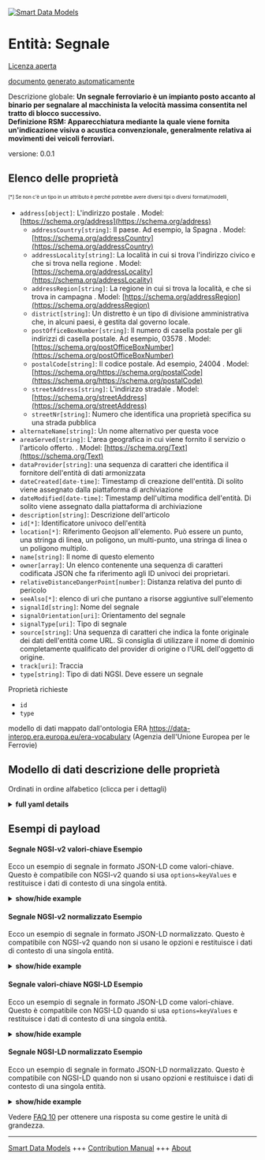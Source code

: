 <!-- 10-Header -->    
[![Smart Data Models](https://smartdatamodels.org/wp-content/uploads/2022/01/SmartDataModels_logo.png "Logo")](https://smartdatamodels.org)    
Entità: Segnale    
===============<!-- /10-Header -->    
<!-- 15-License -->    
[Licenza aperta](https://github.com/smart-data-models//dataModel.ERA/blob/master/Signal/LICENSE.md)    
[documento generato automaticamente](https://docs.google.com/presentation/d/e/2PACX-1vTs-Ng5dIAwkg91oTTUdt8ua7woBXhPnwavZ0FxgR8BsAI_Ek3C5q97Nd94HS8KhP-r_quD4H0fgyt3/pub?start=false&loop=false&delayms=3000#slide=id.gb715ace035_0_60)    
<!-- /15-License -->    
<!-- 20-Description -->    
Descrizione globale: **Un segnale ferroviario è un impianto posto accanto al binario per segnalare al macchinista la velocità massima consentita nel tratto di blocco successivo.    
Definizione RSM: Apparecchiatura mediante la quale viene fornita un'indicazione visiva o acustica convenzionale, generalmente relativa ai movimenti dei veicoli ferroviari.**    
versione: 0.0.1    
<!-- /20-Description -->    
<!-- 30-PropertiesList -->    
## Elenco delle proprietà    
<sup><sub>[*] Se non c'è un tipo in un attributo è perché potrebbe avere diversi tipi o diversi formati/modelli</sub></sup>.    
- `address[object]`: L'indirizzo postale  . Model: [https://schema.org/address](https://schema.org/address)	- `addressCountry[string]`: Il paese. Ad esempio, la Spagna  . Model: [https://schema.org/addressCountry](https://schema.org/addressCountry)    
	- `addressLocality[string]`: La località in cui si trova l'indirizzo civico e che si trova nella regione  . Model: [https://schema.org/addressLocality](https://schema.org/addressLocality)    
	- `addressRegion[string]`: La regione in cui si trova la località, e che si trova in campagna  . Model: [https://schema.org/addressRegion](https://schema.org/addressRegion)    
	- `district[string]`: Un distretto è un tipo di divisione amministrativa che, in alcuni paesi, è gestita dal governo locale.      
	- `postOfficeBoxNumber[string]`: Il numero di casella postale per gli indirizzi di casella postale. Ad esempio, 03578  . Model: [https://schema.org/postOfficeBoxNumber](https://schema.org/postOfficeBoxNumber)    
	- `postalCode[string]`: Il codice postale. Ad esempio, 24004  . Model: [https://schema.org/https://schema.org/postalCode](https://schema.org/https://schema.org/postalCode)    
	- `streetAddress[string]`: L'indirizzo stradale  . Model: [https://schema.org/streetAddress](https://schema.org/streetAddress)    
	- `streetNr[string]`: Numero che identifica una proprietà specifica su una strada pubblica      
- `alternateName[string]`: Un nome alternativo per questa voce  - `areaServed[string]`: L'area geografica in cui viene fornito il servizio o l'articolo offerto.  . Model: [https://schema.org/Text](https://schema.org/Text)- `dataProvider[string]`: una sequenza di caratteri che identifica il fornitore dell'entità di dati armonizzata  - `dateCreated[date-time]`: Timestamp di creazione dell'entità. Di solito viene assegnato dalla piattaforma di archiviazione  - `dateModified[date-time]`: Timestamp dell'ultima modifica dell'entità. Di solito viene assegnato dalla piattaforma di archiviazione  - `description[string]`: Descrizione dell'articolo  - `id[*]`: Identificatore univoco dell'entità  - `location[*]`: Riferimento Geojson all'elemento. Può essere un punto, una stringa di linea, un poligono, un multi-punto, una stringa di linea o un poligono multiplo.  - `name[string]`: Il nome di questo elemento  - `owner[array]`: Un elenco contenente una sequenza di caratteri codificata JSON che fa riferimento agli ID univoci dei proprietari.  - `relativeDistanceDangerPoint[number]`: Distanza relativa del punto di pericolo  - `seeAlso[*]`: elenco di uri che puntano a risorse aggiuntive sull'elemento  - `signalId[string]`: Nome del segnale  - `signalOrientation[uri]`: Orientamento del segnale  - `signalType[uri]`: Tipo di segnale  - `source[string]`: Una sequenza di caratteri che indica la fonte originale dei dati dell'entità come URL. Si consiglia di utilizzare il nome di dominio completamente qualificato del provider di origine o l'URL dell'oggetto di origine.  - `track[uri]`: Traccia  - `type[string]`: Tipo di dati NGSI. Deve essere un segnale  <!-- /30-PropertiesList -->    
<!-- 35-RequiredProperties -->    
Proprietà richieste    
- `id`  - `type`  <!-- /35-RequiredProperties -->    
<!-- 40-RequiredProperties -->    
modello di dati mappato dall'ontologia ERA https://data-interop.era.europa.eu/era-vocabulary (Agenzia dell'Unione Europea per le Ferrovie)    
<!-- /40-RequiredProperties -->    
<!-- 50-DataModelHeader -->    
## Modello di dati descrizione delle proprietà    
Ordinati in ordine alfabetico (clicca per i dettagli)    
<!-- /50-DataModelHeader -->    
<!-- 60-ModelYaml -->    
<details><summary><strong>full yaml details</strong></summary>      
```yaml    
Signal:      
  description: |-      
    A railway signal is an installation next to the railway track for signalling the maximum allowed speed in the next block section to the train driver.      
    Definition RSM: Apparatus by means of which a conventional visual or acoustic indication is given, generally concerning the movements of railway vehicles.      
  properties:      
    address:      
      description: The mailing address      
      properties:      
        addressCountry:      
          description: 'The country. For example, Spain'      
          type: string      
          x-ngsi:      
            model: https://schema.org/addressCountry      
            type: Property      
        addressLocality:      
          description: 'The locality in which the street address is, and which is in the region'      
          type: string      
          x-ngsi:      
            model: https://schema.org/addressLocality      
            type: Property      
        addressRegion:      
          description: 'The region in which the locality is, and which is in the country'      
          type: string      
          x-ngsi:      
            model: https://schema.org/addressRegion      
            type: Property      
        district:      
          description: 'A district is a type of administrative division that, in some countries, is managed by the local government'      
          type: string      
          x-ngsi:      
            type: Property      
        postOfficeBoxNumber:      
          description: 'The post office box number for PO box addresses. For example, 03578'      
          type: string      
          x-ngsi:      
            model: https://schema.org/postOfficeBoxNumber      
            type: Property      
        postalCode:      
          description: 'The postal code. For example, 24004'      
          type: string      
          x-ngsi:      
            model: https://schema.org/https://schema.org/postalCode      
            type: Property      
        streetAddress:      
          description: The street address      
          type: string      
          x-ngsi:      
            model: https://schema.org/streetAddress      
            type: Property      
        streetNr:      
          description: Number identifying a specific property on a public street      
          type: string      
          x-ngsi:      
            type: Property      
      type: object      
      x-ngsi:      
        model: https://schema.org/address      
        type: Property      
    alternateName:      
      description: An alternative name for this item      
      type: string      
      x-ngsi:      
        type: Property      
    areaServed:      
      description: The geographic area where a service or offered item is provided      
      type: string      
      x-ngsi:      
        model: https://schema.org/Text      
        type: Property      
    dataProvider:      
      description: A sequence of characters identifying the provider of the harmonised data entity      
      type: string      
      x-ngsi:      
        type: Property      
    dateCreated:      
      description: Entity creation timestamp. This will usually be allocated by the storage platform      
      format: date-time      
      type: string      
      x-ngsi:      
        type: Property      
    dateModified:      
      description: Timestamp of the last modification of the entity. This will usually be allocated by the storage platform      
      format: date-time      
      type: string      
      x-ngsi:      
        type: Property      
    description:      
      description: A description of this item      
      type: string      
      x-ngsi:      
        type: Property      
    id:      
      anyOf:      
        - description: Identifier format of any NGSI entity      
          maxLength: 256      
          minLength: 1      
          pattern: ^[\w\-\.\{\}\$\+\*\[\]`|~^@!,:\\]+$      
          type: string      
          x-ngsi:      
            type: Property      
        - description: Identifier format of any NGSI entity      
          format: uri      
          type: string      
          x-ngsi:      
            type: Property      
      description: Unique identifier of the entity      
      x-ngsi:      
        type: Property      
    location:      
      description: 'Geojson reference to the item. It can be Point, LineString, Polygon, MultiPoint, MultiLineString or MultiPolygon'      
      oneOf:      
        - description: Geojson reference to the item. Point      
          properties:      
            bbox:      
              items:      
                type: number      
              minItems: 4      
              type: array      
            coordinates:      
              items:      
                type: number      
              minItems: 2      
              type: array      
            type:      
              enum:      
                - Point      
              type: string      
          required:      
            - type      
            - coordinates      
          title: GeoJSON Point      
          type: object      
          x-ngsi:      
            type: GeoProperty      
        - description: Geojson reference to the item. LineString      
          properties:      
            bbox:      
              items:      
                type: number      
              minItems: 4      
              type: array      
            coordinates:      
              items:      
                items:      
                  type: number      
                minItems: 2      
                type: array      
              minItems: 2      
              type: array      
            type:      
              enum:      
                - LineString      
              type: string      
          required:      
            - type      
            - coordinates      
          title: GeoJSON LineString      
          type: object      
          x-ngsi:      
            type: GeoProperty      
        - description: Geojson reference to the item. Polygon      
          properties:      
            bbox:      
              items:      
                type: number      
              minItems: 4      
              type: array      
            coordinates:      
              items:      
                items:      
                  items:      
                    type: number      
                  minItems: 2      
                  type: array      
                minItems: 4      
                type: array      
              type: array      
            type:      
              enum:      
                - Polygon      
              type: string      
          required:      
            - type      
            - coordinates      
          title: GeoJSON Polygon      
          type: object      
          x-ngsi:      
            type: GeoProperty      
        - description: Geojson reference to the item. MultiPoint      
          properties:      
            bbox:      
              items:      
                type: number      
              minItems: 4      
              type: array      
            coordinates:      
              items:      
                items:      
                  type: number      
                minItems: 2      
                type: array      
              type: array      
            type:      
              enum:      
                - MultiPoint      
              type: string      
          required:      
            - type      
            - coordinates      
          title: GeoJSON MultiPoint      
          type: object      
          x-ngsi:      
            type: GeoProperty      
        - description: Geojson reference to the item. MultiLineString      
          properties:      
            bbox:      
              items:      
                type: number      
              minItems: 4      
              type: array      
            coordinates:      
              items:      
                items:      
                  items:      
                    type: number      
                  minItems: 2      
                  type: array      
                minItems: 2      
                type: array      
              type: array      
            type:      
              enum:      
                - MultiLineString      
              type: string      
          required:      
            - type      
            - coordinates      
          title: GeoJSON MultiLineString      
          type: object      
          x-ngsi:      
            type: GeoProperty      
        - description: Geojson reference to the item. MultiLineString      
          properties:      
            bbox:      
              items:      
                type: number      
              minItems: 4      
              type: array      
            coordinates:      
              items:      
                items:      
                  items:      
                    items:      
                      type: number      
                    minItems: 2      
                    type: array      
                  minItems: 4      
                  type: array      
                type: array      
              type: array      
            type:      
              enum:      
                - MultiPolygon      
              type: string      
          required:      
            - type      
            - coordinates      
          title: GeoJSON MultiPolygon      
          type: object      
          x-ngsi:      
            type: GeoProperty      
      x-ngsi:      
        type: GeoProperty      
    name:      
      description: The name of this item      
      type: string      
      x-ngsi:      
        type: Property      
    owner:      
      description: A List containing a JSON encoded sequence of characters referencing the unique Ids of the owner(s)      
      items:      
        anyOf:      
          - description: Identifier format of any NGSI entity      
            maxLength: 256      
            minLength: 1      
            pattern: ^[\w\-\.\{\}\$\+\*\[\]`|~^@!,:\\]+$      
            type: string      
            x-ngsi:      
              type: Property      
          - description: Identifier format of any NGSI entity      
            format: uri      
            type: string      
            x-ngsi:      
              type: Property      
        description: Unique identifier of the entity      
        x-ngsi:      
          type: Property      
      type: array      
      x-ngsi:      
        type: Property      
    relativeDistanceDangerPoint:      
      description: Relative distance of the danger point      
      type: number      
      x-ngsi:      
        type: Property      
    seeAlso:      
      description: list of uri pointing to additional resources about the item      
      oneOf:      
        - items:      
            format: uri      
            type: string      
          minItems: 1      
          type: array      
        - format: uri      
          type: string      
      x-ngsi:      
        type: Property      
    signalId:      
      description: Name of signal      
      type: string      
      x-ngsi:      
        type: Property      
    signalOrientation:      
      description: Signal orientation      
      format: uri      
      type: string      
      x-ngsi:      
        type: Relationship      
    signalType:      
      description: Type of signal      
      format: uri      
      type: string      
      x-ngsi:      
        type: Relationship      
    source:      
      description: 'A sequence of characters giving the original source of the entity data as a URL. Recommended to be the fully qualified domain name of the source provider, or the URL to the source object'      
      type: string      
      x-ngsi:      
        type: Property      
    track:      
      description: Track      
      format: uri      
      type: string      
      x-ngsi:      
        type: Relationship      
    type:      
      description: NGSI data type. It has to be Signal      
      enum:      
        - Signal      
      type: string      
      x-ngsi:      
        type: Property      
  required:      
    - id      
    - type      
  type: object      
  x-derived-from: http://data.europa.eu/949/Signal      
  x-disclaimer: 'Redistribution and use in source and binary forms, with or without modification, are permitted  provided that the license conditions are met. Copyleft (c) 2023 Contributors to Smart Data Models Program'      
  x-license-url: https://github.com/smart-data-models/dataModel.ERA/blob/master/Signal/LICENSE.md      
  x-model-schema: https://smart-data-models.github.io/dataModel.ERA/Certificate/schema.json      
  x-model-tags: 'ERA vocabulary, railway, train'      
  x-version: 0.0.1      
```    
</details>      
<!-- /60-ModelYaml -->    
<!-- 70-MiddleNotes -->    
<!-- /70-MiddleNotes -->    
<!-- 80-Examples -->    
## Esempi di payload    
#### Segnale NGSI-v2 valori-chiave Esempio    
Ecco un esempio di segnale in formato JSON-LD come valori-chiave. Questo è compatibile con NGSI-v2 quando si usa `options=keyValues` e restituisce i dati di contesto di una singola entità.    
<details><summary><strong>show/hide example</strong></summary>      
```json  
{  
  "id": "urn:ngsi-ld:Signal:id:NVJX:48788523",  
  "dateCreated": "1970-03-08T14:32:13Z",  
  "dateModified": "2011-08-18T23:12:35Z",  
  "source": "Here choose style decade occur leader",  
  "name": "Drop",  
  "alternateName": "Truth add because former. Indeed long yeah change near experience.",  
  "description": "Reveal school simply perhaps study owner. Instead card positive between guess other. Will beyond out easy serve.",  
  "dataProvider": "Market represent thing security. Stock whole section will wonder final right minute. Together bill tho",  
  "owner": [  
    "urn:ngsi-ld:Signal:items:OCNG:88914328",  
    "urn:ngsi-ld:Signal:items:QDWA:77960070"  
  ],  
  "seeAlso": [  
    "urn:ngsi-ld:Signal:items:IKCH:27474652"  
  ],  
  "location": {  
    "type": "Point",  
    "coordinates": [  
      7.167995,  
      -149.393214  
    ]  
  },  
  "address": {  
    "streetAddress": "Upon certainly west population. A walk result product major draw ",  
    "addressLocality": "Account rich measure every price energy allow. Put customer c",  
    "addressRegion": "Prepare family across front. Nothing main religious strategy seven notice where.",  
    "addressCountry": "Word wai",  
    "postalCode": "Meet know training. Land grow old kid effect. Form director decide join draw.",  
    "postOfficeBoxNumber": "Several center notice ever deal his. National parent fund focus pull those door.",  
    "streetNr": "Place course bad watch environment while third. There half join Republican and control perhaps network. Him remain structure.",  
    "district": "Activity"  
  },  
  "areaServed": "Charge suddenly fall resource stock admit leave. Hair such budget many different in cup. Lawyer nati",  
  "type": "Signal",  
  "relativeDistanceDangerPoint": 864,  
  "signalId": "American whole magazine truth stop whose. On traditional measure example sense peac",  
  "signalOrientation": "urn:ngsi-ld:Signal:signalOrientation:KTUG:11578156",  
  "signalType": "urn:ngsi-ld:Signal:signalType:CXMW:87784080",  
  "track": "urn:ngsi-ld:Signal:track:SHHZ:09753513"  
}  
```  
</details>    
#### Segnale NGSI-v2 normalizzato Esempio    
Ecco un esempio di segnale in formato JSON-LD normalizzato. Questo è compatibile con NGSI-v2 quando non si usano le opzioni e restituisce i dati di contesto di una singola entità.    
<details><summary><strong>show/hide example</strong></summary>      
```json  
{  
  "id": "urn:ngsi-ld:Signal:id:NVJX:48788523",  
  "dateCreated": {  
    "type": "DateTime",  
    "value": "1970-03-08T14:32:13Z"  
  },  
  "dateModified": {  
    "type": "DateTime",  
    "value": "2011-08-18T23:12:35Z"  
  },  
  "source": {  
    "type": "Text",  
    "value": "Here choose style decade occur leader"  
  },  
  "name": {  
    "type": "Text",  
    "value": "Drop"  
  },  
  "alternateName": {  
    "type": "Text",  
    "value": "Truth add because former. Indeed long yeah change near experience."  
  },  
  "description": {  
    "type": "Text",  
    "value": "Reveal school simply perhaps study owner. Instead card positive between guess other. Will beyond out easy serve."  
  },  
  "dataProvider": {  
    "type": "Text",  
    "value": "Market represent thing security. Stock whole section will wonder final right minute. Together bill tho"  
  },  
  "owner": {  
    "type": "StructuredValue",  
    "value": [  
      "urn:ngsi-ld:Signal:items:OCNG:88914328",  
      "urn:ngsi-ld:Signal:items:QDWA:77960070"  
    ]  
  },  
  "seeAlso": {  
    "type": "StructuredValue",  
    "value": [  
      "urn:ngsi-ld:Signal:items:IKCH:27474652"  
    ]  
  },  
  "location": {  
    "type": "geo:json",  
    "value": {  
      "type": "Point",  
      "coordinates": [  
        7.167995,  
        -149.393214  
      ]  
    }  
  },  
  "address": {  
    "type": "StructuredValue",  
    "value": {  
      "streetAddress": "Upon certainly west population. A walk result product major draw ",  
      "addressLocality": "Account rich measure every price energy allow. Put customer c",  
      "addressRegion": "Prepare family across front. Nothing main religious strategy seven notice where.",  
      "addressCountry": "Word wai",  
      "postalCode": "Meet know training. Land grow old kid effect. Form director decide join draw.",  
      "postOfficeBoxNumber": "Several center notice ever deal his. National parent fund focus pull those door.",  
      "streetNr": "Place course bad watch environment while third. There half join Republican and control perhaps network. Him remain structure.",  
      "district": "Activity"  
    }  
  },  
  "areaServed": {  
    "type": "Text",  
    "value": "Charge suddenly fall resource stock admit leave. Hair such budget many different in cup. Lawyer nati"  
  },  
  "type": "Signal",  
  "relativeDistanceDangerPoint": {  
    "type": "Number",  
    "value": 864  
  },  
  "signalId": {  
    "type": "Text",  
    "value": "American whole magazine truth stop whose. On traditional measure example sense peac"  
  },  
  "signalOrientation": {  
    "type": "Text",  
    "value": "urn:ngsi-ld:Signal:signalOrientation:KTUG:11578156"  
  },  
  "signalType": {  
    "type": "Text",  
    "value": "urn:ngsi-ld:Signal:signalType:CXMW:87784080"  
  },  
  "track": {  
    "type": "Text",  
    "value": "urn:ngsi-ld:Signal:track:SHHZ:09753513"  
  }  
}  
```  
</details>    
#### Segnale valori-chiave NGSI-LD Esempio    
Ecco un esempio di segnale in formato JSON-LD come valori-chiave. Questo è compatibile con NGSI-LD quando si usa `options=keyValues` e restituisce i dati di contesto di una singola entità.    
<details><summary><strong>show/hide example</strong></summary>      
```json  
{  
  "id": "urn:ngsi-ld:Signal:id:NVJX:48788523",  
  "dateCreated": "1970-03-08T14:32:13Z",  
  "dateModified": "2011-08-18T23:12:35Z",  
  "source": "Here choose style decade occur leader",  
  "name": "Drop",  
  "alternateName": "Truth add because former. Indeed long yeah change near experience.",  
  "description": "Reveal school simply perhaps study owner. Instead card positive between guess other. Will beyond out easy serve.",  
  "dataProvider": "Market represent thing security. Stock whole section will wonder final right minute. Together bill tho",  
  "owner": [  
    "urn:ngsi-ld:Signal:items:OCNG:88914328",  
    "urn:ngsi-ld:Signal:items:QDWA:77960070"  
  ],  
  "seeAlso": [  
    "urn:ngsi-ld:Signal:items:IKCH:27474652"  
  ],  
  "location": {  
    "type": "Point",  
    "coordinates": [  
      7.167995,  
      -149.393214  
    ]  
  },  
  "address": {  
    "streetAddress": "Upon certainly west population. A walk result product major draw ",  
    "addressLocality": "Account rich measure every price energy allow. Put customer c",  
    "addressRegion": "Prepare family across front. Nothing main religious strategy seven notice where.",  
    "addressCountry": "Word wai",  
    "postalCode": "Meet know training. Land grow old kid effect. Form director decide join draw.",  
    "postOfficeBoxNumber": "Several center notice ever deal his. National parent fund focus pull those door.",  
    "streetNr": "Place course bad watch environment while third. There half join Republican and control perhaps network. Him remain structure.",  
    "district": "Activity"  
  },  
  "areaServed": "Charge suddenly fall resource stock admit leave. Hair such budget many different in cup. Lawyer nati",  
  "type": "Signal",  
  "relativeDistanceDangerPoint": 864,  
  "signalId": "American whole magazine truth stop whose. On traditional measure example sense peac",  
  "signalOrientation": "urn:ngsi-ld:Signal:signalOrientation:KTUG:11578156",  
  "signalType": "urn:ngsi-ld:Signal:signalType:CXMW:87784080",  
  "track": "urn:ngsi-ld:Signal:track:SHHZ:09753513",  
  "@context": [  
    "https://raw.githubusercontent.com/smart-data-models/dataModel.ERA/master/context.jsonld"  
  ]  
}  
```  
</details>    
#### Segnale NGSI-LD normalizzato Esempio    
Ecco un esempio di segnale in formato JSON-LD normalizzato. Questo è compatibile con NGSI-LD quando non si usano opzioni e restituisce i dati di contesto di una singola entità.    
<details><summary><strong>show/hide example</strong></summary>      
```json  
{  
  "id": "urn:ngsi-ld:Signal:id:SUMI:05987689",  
  "dateCreated": {  
    "type": "Property",  
    "value": {  
      "@type": "DateTime",  
      "@value": "2013-12-11T15:53:44Z"  
    }  
  },  
  "dateModified": {  
    "type": "Property",  
    "value": {  
      "@type": "DateTime",  
      "@value": "1974-09-10T20:37:14Z"  
    }  
  },  
  "source": {  
    "type": "Property",  
    "value": "Owner support present act enter."  
  },  
  "name": {  
    "type": "Property",  
    "value": "Start read half."  
  },  
  "alternateName": {  
    "type": "Property",  
    "value": "Home state area operation respond early. Edge return condition federal."  
  },  
  "description": {  
    "type": "Property",  
    "value": "Total again here high. Team report again ask product these cut."  
  },  
  "dataProvider": {  
    "type": "Property",  
    "value": "Republican eight think start. Hot movie want serve father audience management."  
  },  
  "owner": {  
    "type": "Property",  
    "value": [  
      "urn:ngsi-ld:Signal:items:MZLV:03669390",  
      "urn:ngsi-ld:Signal:items:LNRS:49951624"  
    ]  
  },  
  "seeAlso": {  
    "type": "Property",  
    "value": [  
      "urn:ngsi-ld:Signal:items:JOYH:86575892"  
    ]  
  },  
  "location": {  
    "type": "Property",  
    "value": {  
      "type": "Point",  
      "coordinates": [  
        -13.176379,  
        -116.163154  
      ]  
    }  
  },  
  "address": {  
    "type": "Property",  
    "value": {  
      "streetAddress": "Coach my discover both usually east page. Rather lead investment child as record resource. In product rise couple v",  
      "addressLocality": "Conference pull tax indeed. Very trou",  
      "addressRegion": "Man issue two memory every. Television traditional draw democratic.",  
      "addressCountry": "Fund threat they increase. Guy series politics bag.",  
      "postalCode": "Production later according down yes. Nothing my forward.",  
      "postOfficeBoxNumber": "Beat maintain people",  
      "streetNr": "East too Republican represent behind leader. Little television few Republican fire behavior good.",  
      "district": "Ever theory social special century spring."  
    }  
  },  
  "areaServed": {  
    "type": "Property",  
    "value": "It she follow board blood. Certainly easy particular she sure by big. Say cold national expect rock. Value ski"  
  },  
  "type": "Signal",  
  "relativeDistanceDangerPoint": {  
    "type": "Property",  
    "value": 859  
  },  
  "signalId": {  
    "type": "Property",  
    "value": "Mean PM capital car particular head. Claim ago brother forget. Benefit start body ask yet age believe."  
  },  
  "signalOrientation": {  
    "type": "Relationship",  
    "object": "urn:ngsi-ld:Signal:signalOrientation:XSWZ:79200878"  
  },  
  "signalType": {  
    "type": "Relationship",  
    "object": "urn:ngsi-ld:Signal:signalType:OIXR:27955866"  
  },  
  "track": {  
    "type": "Relationship",  
    "object": "urn:ngsi-ld:Signal:track:SBLI:67422940"  
  },  
  "@context": [  
    "https://raw.githubusercontent.com/smart-data-models/dataModel.ERA/master/context.jsonld"  
  ]  
}  
```  
</details><!-- /80-Examples -->    
<!-- 90-FooterNotes -->    
<!-- /90-FooterNotes -->    
<!-- 95-Units -->    
Vedere [FAQ 10](https://smartdatamodels.org/index.php/faqs/) per ottenere una risposta su come gestire le unità di grandezza.    
<!-- /95-Units -->    
<!-- 97-LastFooter -->    
---    
[Smart Data Models](https://smartdatamodels.org) +++ [Contribution Manual](https://bit.ly/contribution_manual) +++ [About](https://bit.ly/Introduction_SDM)<!-- /97-LastFooter -->    
